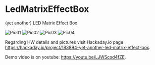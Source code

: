 # LedMatrixEffectBox
(yet another) LED Matrix Effect Box

![Pic01](https://cdn.hackaday.io/images/5207491644091140956.png)
![Pic02](https://cdn.hackaday.io/images/1996451644090998573.jpg)
![Pic03](https://cdn.hackaday.io/images/646111644170649639.png)
![Pic04](https://cdn.hackaday.io/images/3026961644171270076.jpg)

Regarding HW details and pictures visit Hackaday.io page https://hackaday.io/project/183894-yet-another-led-matrix-effect-box.

Demo video is on youtube: https://youtu.be/LJWScod4fZE.
